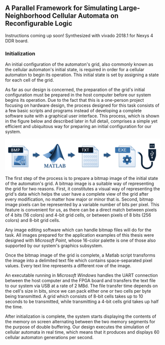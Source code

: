 ## A Parallel Framework for Simulating Large-Neighborhood Cellular Automata on Reconfigurable Logic
Instructions coming up soon! Synthesized with vivado 2018.1 for Nexys 4 DDR board. 

### Initialization

An initial configuration of the automaton's grid, also commonly known as the cellular automaton's initial state, is required in order for a cellular automaton to begin its operation. This initial state is set by assigning a state for each cell of the grid. 

As far as our design is concerned, the preparation of the grid's initial configuration must be prepared in the host computer before our system begins its operation. Due to the fact that this is a one-person project focusing on hardware design, the process designed for this task consists of a few basic scripts and programs instead of developing a complete software suite with a graphical user interface. This process, which is shown in the figure below and described later in full detail, comprises a simple yet efficient and ubiquitous way for preparing an initial configuration for our system.

![](manual_figs/00_initialization.png) 

The first step of the process is to prepare a bitmap image of the initial state of the automaton's grid. A bitmap image is a suitable way of representing the grid for two reasons. First, it constitutes a visual way of representing the grid's data which helps the user have a complete view of the grid after every modification, no matter how major or minor that is. Second, bitmap image pixels can be represented by a variable number of bits per pixel. This feature is convenient for us, as there can be a direct match between pixels of 4 bits (16 colors) and 4-bit grid cells, or between pixels of 8 bits (256 colors) and 8-bit grid cells.

Any image editing software which can handle bitmap files will do for the task. All images prepared for the application examples of this thesis were designed with *Microsoft Paint*, whose 16-color palette is one of those also supported by our system's graphics subsystem.

Once the bitmap image of the grid is complete, a Matlab script transforms the image into a delimited text file which contains space-separated pixel values. Every text line represents a different row of the image. 

An executable running in *Microsoft Windows* handles the UART connection between the host computer and the FPGA board and transfers the text file to our system via USB at a rate of 2 MBd. The file transfer time depends on the cell's size in bits, since we can pack either one or two cells per byte being transmitted. A grid which consists of 8-bit cells takes up to 10 seconds to be transmitted, while transmitting a 4-bit cells grid takes up half the time. 

After initialization is complete, the system starts displaying the contents of the memory on screen alternating between the two memory segments for the purpose of double buffering. Our design executes the simulation of cellular automata in real time, which means that it produces and displays 60 cellular automaton generations per second. 
